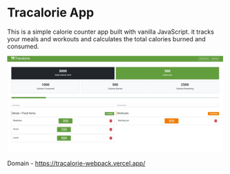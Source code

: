 # Tracalorie App

This is a simple calorie counter app built with vanilla JavaScript. it tracks your meals and workouts and calculates the total calories burned and consumed.

<img src="images/tracalorie-screen.jpg" width="500">

Domain - https://tracalorie-webpack.vercel.app/
